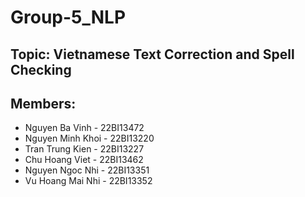 # Group-5_NLP

## Topic: Vietnamese Text Correction and Spell Checking

## Members:
* Nguyen Ba Vinh - 22BI13472
* Nguyen Minh Khoi - 22BI13220
* Tran Trung Kien - 22BI13227
* Chu Hoang Viet - 22BI13462
* Nguyen Ngoc Nhi - 22BI13351
* Vu Hoang Mai Nhi - 22BI13352
